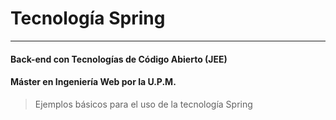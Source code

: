 # Tecnología Spring
---
#### Back-end con Tecnologías de Código Abierto (JEE)
#### Máster en Ingeniería Web por la U.P.M.

> Ejemplos básicos para el uso de la tecnología Spring